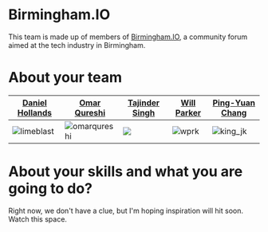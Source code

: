Birmingham.IO
===========================

This team is made up of members of [Birmingham.IO](http://birmingham.io/), a community forum aimed at the tech industry in Birmingham.

About your team
===========================

| [Daniel Hollands](https://talk.birmingham.io/users/limeblast/activity)                      | [Omar Qureshi](https://talk.birmingham.io/users/omarqureshi/activity)                            | [Tajinder Singh](https://talk.birmingham.io/users/tajindersd/activity)                | [Will Parker](https://talk.birmingham.io/users/wprk/activity)                       | [Ping-Yuan Chang](https://talk.birmingham.io/users/king_jk/activity)              |
|---------------------------------------------------------------------------------------------|--------------------------------------------------------------------------------------------------|---------------------------------------------------------------------------------------|-------------------------------------------------------------------------------------|-------------------------------------------------------------------------------------------|
| ![limeblast](https://talk.birmingham.io/user_avatar/talk.birmingham.io/limeblast/120/2.png) | ![omarqureshi](https://talk.birmingham.io/user_avatar/talk.birmingham.io/omarqureshi/120/13.png) | ![](https://talk.birmingham.io/user_avatar/talk.birmingham.io/tajindersd/120/101.png) | ![wprk](https://talk.birmingham.io/user_avatar/talk.birmingham.io/wprk/120/215.png) | ![king_jk](https://talk.birmingham.io/user_avatar/talk.birmingham.io/king_jk/120/255.png) |


About your skills and what you are going to do?
===========================

Right now, we don't have a clue, but I'm hoping inspiration will hit soon. Watch this space.

